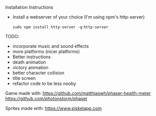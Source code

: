 Installation Instructions

- Install a webserver of your choice (I'm using npm's http-server)

  `sudo npm install http-server -g`
  `http-server`

TODO:
- incorporate music and sound effects
- more platforms (nicer platforms)
- Better instructions
- death animation
- victory animation
- better character collision
- title screen
- refactor code to be less nooby



Game made with:
https://github.com/matthiaswh/phaser-health-meter
https://github.com/photonstorm/phaser

Sprites made with:
https://www.piskelapp.com